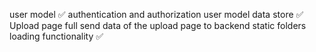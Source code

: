 user model ✅
authentication and authorization user model data store ✅
Upload page full 
send data of the upload page to backend static folders
loading functionality ✅
